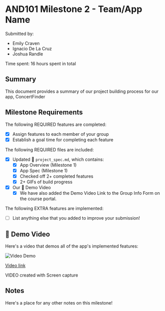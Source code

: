 <!-- (This is a comment) INSTRUCTIONS: Go through this page and fill out any **bolded** entries with their correct values.-->

# AND101 Milestone 2 - **Team/App Name**

Submitted by:
- Emily Craven 
- Ignacio De La Cruz
- Joshua Randle

Time spent: 16 hours spent in total

## Summary

This document provides a summary of our project building process for our app, ConcertFinder

## Milestone Requirements

<!-- Please be sure to change the [ ] to [x] for any features you completed.  If a feature is not checked [x], you might miss the points for that item! -->

The following REQUIRED features are completed:

- [x] Assign features to each member of your group
- [x] Establish a goal time for completing each feature

The following REQUIRED files are included:

- [x] Updated 📄 `project_spec.md`, which contains:
  - [X] App Overview (Milestone 1)
  - [X] App Spec (Milestone 1)
  - [x] Checked off 2+ completed features
  - [x] 2+ GIFs of build progress

- [x] Our 🎥 Demo Video
  - [x] We have also added the Demo Video Link to the Group Info Form on the course portal.

The following EXTRA features are implemented:

- [ ] List anything else that you added to improve your submission!

## 🎥 Demo Video

Here's a video that demos all of the app's implemented features:

<img src='https://img.youtube.com/vi/K0onvLYmOUM/maxresdefault.jpg' title='Video Demo' width='' alt='Video Demo' />

<a href="https://img.youtube.com/vi/K0onvLYmOUM">Video link</a>

VIDEO created with Screen capture

## Notes

Here's a place for any other notes on this milestone!
